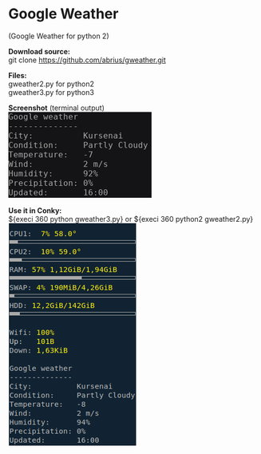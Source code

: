 # Google Weather
(Google Weather for python 2)

<b>Download source:</b><br />
git clone  https://github.com/abrius/gweather.git

<b>Files:</b> <br />
gweather2.py for python2<br>
gweather3.py for python3<br>


<b>Screenshot</b> (terminal output)<br /> 
<img src=https://github.com/abrius/gweather/blob/master/terminal.png>

<b>Use it in Conky:</b><br />
${execi 360 python gweather3.py} or ${execi 360 python2 gweather2.py} <br />
<img src=https://github.com/abrius/gweather/blob/master/conky.png>
